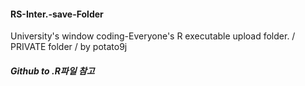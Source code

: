 #### RS-Inter.-save-Folder
University's window coding-Everyone's R executable upload folder. / PRIVATE folder / by potato9j

##### Github to .R파일 참고
